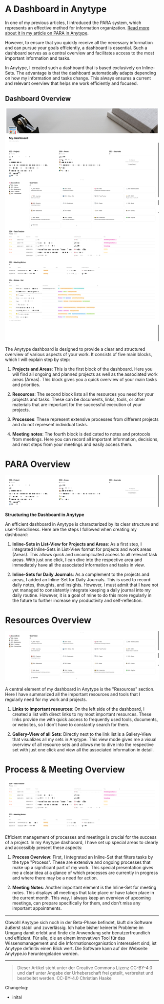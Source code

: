 # A Dashboard in Anytype
In one of my previous articles, I introduced the PARA system, which represents an effective method for information organization. [Read more about it in my article on PARA in Anytype](https://haak3.de/articles/2023_Anytype/2023_Anytype-mit-PARA/2023_Using-PARA-with-Anytype.html).

However, to ensure that you quickly receive all the necessary information and can pursue your goals efficiently, a dashboard is essential. Such a dashboard serves as a central overview and facilitates access to the most important information and tasks.

In Anytype, I created such a dashboard that is based exclusively on Inline-Sets. The advantage is that the dashboard automatically adapts depending on how my information and tasks change. This always ensures a current and relevant overview that helps me work efficiently and focused.

## Dashboard Overview
![Dashboard Overview](2023-10-22_Dashboard-Overview.png)

The Anytype dashboard is designed to provide a clear and structured overview of various aspects of your work. It consists of five main blocks, which I will explain step by step:

1. **Projects and Areas**: This is the first block of the dashboard. Here you will find all ongoing and planned projects as well as the associated work areas (Areas). This block gives you a quick overview of your main tasks and priorities.

2. **Resources**: The second block lists all the resources you need for your projects and tasks. These can be documents, links, tools, or other materials that are important for the successful execution of your projects.

3. **Processes**: These represent extensive processes from different projects and do not represent individual tasks.

4. **Meeting notes**: The fourth block is dedicated to notes and protocols from meetings. Here you can record all important information, decisions, and next steps from your meetings and easily access them.

# PARA Overview
![Dashboard PARA](2023-10-22_Dashboard-PARA.png)

**Structuring the Dashboard in Anytype**

An efficient dashboard in Anytype is characterized by its clear structure and user-friendliness. Here are the steps I followed when creating my dashboard:

1. **Inline-Sets in List-View for Projects and Areas**: As a first step, I integrated Inline-Sets in List-View format for projects and work areas (Areas). This allows quick and uncomplicated access to all relevant task areas. With just one click, I can dive into the respective area and immediately have all the associated information and tasks in view.

2. **Inline-Sets for Daily Journals**: As a complement to the projects and areas, I added an Inline-Set for Daily Journals. This is used to record daily notes, thoughts, and insights. However, I must admit that I have not yet managed to consistently integrate keeping a daily journal into my daily routine. However, it is a goal of mine to do this more regularly in the future to further increase my productivity and self-reflection.

# Resources Overview
![Dashboard Sources](/articles/2023_Anytype/2023_Anytype-Dashboard/2023-10-22_Dashboard-Sources.png)

A central element of my dashboard in Anytype is the "Resources" section. Here I have summarized all the important resources and tools that I regularly need for my work and projects.

1. **Links to important resources**: On the left side of the dashboard, I created a list with direct links to my most important resources. These links provide me with quick access to frequently used tools, documents, or websites, so I don't have to constantly search for them.

2. **Gallery-View of all Sets**: Directly next to the link list is a Gallery-View that visualizes all my sets in Anytype. This view mode gives me a visual overview of all resource sets and allows me to dive into the respective set with just one click and view all the associated information in detail.

# Process & Meeting Overview
![Dashboard Task and Meeting](2023-10-22_Dashboard-Meetings.png)

Efficient management of processes and meetings is crucial for the success of a project. In my Anytype dashboard, I have set up special areas to clearly and accessibly present these aspects:

1. **Process Overview**: First, I integrated an Inline-Set that filters tasks by the type "Process". These are extensive and ongoing processes that make up a significant part of my work. This special presentation gives me a clear idea at a glance of which processes are currently in progress and where there may be a need for action.

2. **Meeting Notes**: Another important element is the Inline-Set for meeting notes. This displays all meetings that take place or have taken place in the current month. This way, I always keep an overview of upcoming meetings, can prepare specifically for them, and don't miss any important appointments.

-----

Obwohl Anytype sich noch in der Beta-Phase befindet, läuft die Software äußerst stabil und zuverlässig. Ich habe bisher keinerlei Probleme im Umgang damit erlebt und finde die Anwendung sehr benutzerfreundlich und effizient. Für alle, die an einem innovativen Tool für das Wissensmanagement und die Informationsorganisation interessiert sind, ist Anytype definitiv einen Blick wert. Die Software kann auf der Webseite Anytype.io heruntergeladen werden.

-----

> Dieser Artikel steht unter der Creative Commons Lizenz CC-BY-4.0 und darf unter Angabe der Urheberschaft frei geteilt, verbreitet und bearbeitet werden.
> CC-BY-4.0 Christian Haake


Changelog:
- inital 